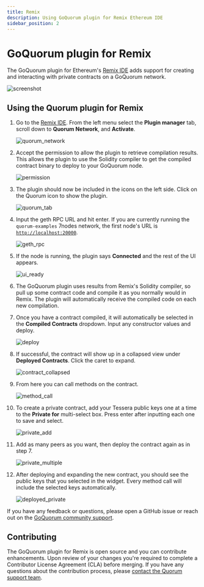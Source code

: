 ```yaml
---
title: Remix
description: Using GoQuorum plugin for Remix Ethereum IDE
sidebar_position: 2
---
```


# GoQuorum plugin for Remix

The GoQuorum plugin for Ethereum's [Remix IDE](https://remix.ethereum.org) adds support for creating and interacting with private contracts on a GoQuorum network.

![screenshot](../../images/remix/quorum-remix.png "screenshot")

## Using the Quorum plugin for Remix

1. Go to the [Remix IDE](https://remix.ethereum.org). From the left menu select the **Plugin manager** tab, scroll down to **Quorum Network**, and **Activate**.

   ![quorum_network](../../images/remix/quorum_network.png)

1. Accept the permission to allow the plugin to retrieve compilation results. This allows the plugin to use the Solidity compiler to get the compiled contract binary to deploy to your GoQuorum node.

   ![permission](../../images/remix/permission.png)

1. The plugin should now be included in the icons on the left side. Click on the Quorum icon to show the plugin.

   ![quorum_tab](../../images/remix/tab_icon.png)

1. Input the geth RPC URL and hit enter. If you are currently running the `quorum-examples` 7nodes network, the first node's URL is [`http://localhost:20000`](http://localhost:20000).

   ![geth_rpc](../../images/remix/geth_rpc.png)

1. If the node is running, the plugin says **Connected** and the rest of the UI appears.

   ![ui_ready](../../images/remix/ui_ready.png)

1. The GoQuorum plugin uses results from Remix's Solidity compiler, so pull up some contract code and compile it as you normally would in Remix. The plugin will automatically receive the compiled code on each new compilation.

1. Once you have a contract compiled, it will automatically be selected in the **Compiled Contracts** dropdown. Input any constructor values and deploy.

   ![deploy](../../images/remix/deploy.png)

1. If successful, the contract will show up in a collapsed view under **Deployed Contracts**. Click the caret to expand.

   ![contract_collapsed](../../images/remix/contract_collapsed.png)

1. From here you can call methods on the contract.

   ![method_call](../../images/remix/method_call.png)

1. To create a private contract, add your Tessera public keys one at a time to the **Private for** multi-select box. Press enter after inputting each one to save and select.

   ![private_add](../../images/remix/private_add.png)

1. Add as many peers as you want, then deploy the contract again as in step 7.

   ![private_multiple](../../images/remix/private_multiple.png)

1. After deploying and expanding the new contract, you should see the public keys that you selected in the widget. Every method call will include the selected keys automatically.

   ![deployed_private](../../images/remix/deployed_private.png)

If you have any feedback or questions, please open a GitHub issue or reach out on the [GoQuorum community support](../../support.md).

## Contributing

The GoQuorum plugin for Remix is open source and you can contribute enhancements. Upon review of your changes you're required to complete a Contributor License Agreement (CLA) before merging. If you have any questions about the contribution process, please [contact the Quorum support team](../../support.md).
